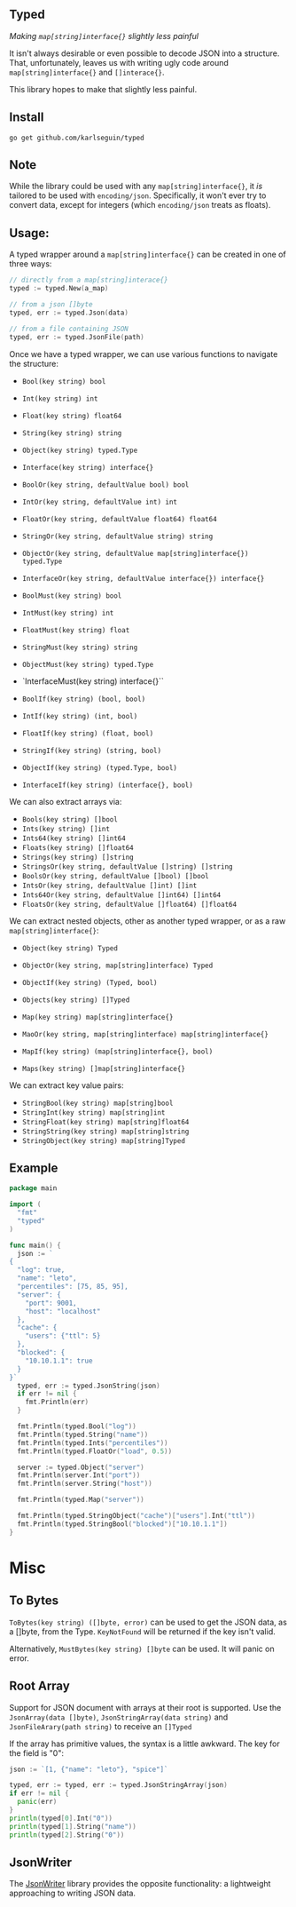 ## Typed

*Making `map[string]interface{}` slightly less painful*

It isn't always desirable or even possible to decode JSON into a structure. That, unfortunately, leaves us with writing ugly code around `map[string]interface{}` and `[]interace{}`.

This library hopes to make that slightly less painful.

## Install

    go get github.com/karlseguin/typed

## Note

While the library could be used with any `map[string]interface{}`, it *is* tailored to be used with `encoding/json`. Specifically, it won't ever try to convert data, except for integers (which `encoding/json` treats as floats).

## Usage:

A typed wrapper around a `map[string]interface{}` can be created in one of three ways:

```go
// directly from a map[string]interace{}
typed := typed.New(a_map)

// from a json []byte
typed, err := typed.Json(data)

// from a file containing JSON
typed, err := typed.JsonFile(path)
```

Once we have a typed wrapper, we can use various functions to navigate the structure:

- `Bool(key string) bool`
- `Int(key string) int`
- `Float(key string) float64`
- `String(key string) string`
- `Object(key string) typed.Type`
- `Interface(key string) interface{}`

- `BoolOr(key string, defaultValue bool) bool`
- `IntOr(key string, defaultValue int) int`
- `FloatOr(key string, defaultValue float64) float64`
- `StringOr(key string, defaultValue string) string`
- `ObjectOr(key string, defaultValue map[string]interface{}) typed.Type`
- `InterfaceOr(key string, defaultValue interface{}) interface{}`

- `BoolMust(key string) bool`
- `IntMust(key string) int`
- `FloatMust(key string) float`
- `StringMust(key string) string`
- `ObjectMust(key string) typed.Type`
- `InterfaceMust(key string) interface{}``

- `BoolIf(key string) (bool, bool)`
- `IntIf(key string) (int, bool)`
- `FloatIf(key string) (float, bool)`
- `StringIf(key string) (string, bool)`
- `ObjectIf(key string) (typed.Type, bool)`
- `InterfaceIf(key string) (interface{}, bool)`

We can also extract arrays via:

- `Bools(key string) []bool`
- `Ints(key string) []int`
- `Ints64(key string) []int64`
- `Floats(key string) []float64`
- `Strings(key string) []string`
- `StringsOr(key string, defaultValue []string) []string`
- `BoolsOr(key string, defaultValue []bool) []bool`
- `IntsOr(key string, defaultValue []int) []int`
- `Ints64Or(key string, defaultValue []int64) []int64`
- `FloatsOr(key string, defaultValue []float64) []float64`

We can extract nested objects, other as another typed wrapper, or as a raw `map[string]interface{}`:

- `Object(key string) Typed`
- `ObjectOr(key string, map[string]interface) Typed`
- `ObjectIf(key string) (Typed, bool)`
- `Objects(key string) []Typed`

- `Map(key string) map[string]interface{}`
- `MaoOr(key string, map[string]interface) map[string]interface{}`
- `MapIf(key string) (map[string]interface{}, bool)`
- `Maps(key string) []map[string]interface{}`

We can extract key value pairs:

- `StringBool(key string) map[string]bool`
- `StringInt(key string) map[string]int`
- `StringFloat(key string) map[string]float64`
- `StringString(key string) map[string]string`
- `StringObject(key string) map[string]Typed`

## Example

```go
package main

import (
  "fmt"
  "typed"
)

func main() {
  json := `
{
  "log": true,
  "name": "leto",
  "percentiles": [75, 85, 95],
  "server": {
    "port": 9001,
    "host": "localhost"
  },
  "cache": {
    "users": {"ttl": 5}
  },
  "blocked": {
    "10.10.1.1": true
  }
}`
  typed, err := typed.JsonString(json)
  if err != nil {
    fmt.Println(err)
  }

  fmt.Println(typed.Bool("log"))
  fmt.Println(typed.String("name"))
  fmt.Println(typed.Ints("percentiles"))
  fmt.Println(typed.FloatOr("load", 0.5))

  server := typed.Object("server")
  fmt.Println(server.Int("port"))
  fmt.Println(server.String("host"))

  fmt.Println(typed.Map("server"))

  fmt.Println(typed.StringObject("cache")["users"].Int("ttl"))
  fmt.Println(typed.StringBool("blocked")["10.10.1.1"])
}
```

# Misc

## To Bytes
`ToBytes(key string) ([]byte, error)` can be used to get the JSON data, as a []byte, from the Type. `KeyNotFound` will be returned if the key isn't valid.

Alternatively, `MustBytes(key string) []byte` can be used. It will panic on error.

## Root Array

Support for JSON document with arrays at their root is supported. Use the `JsonArray(data []byte)`, `JsonStringArray(data string)` and `JsonFileArary(path string)` to receive an `[]Typed`

If the array has primitive values, the syntax is a little awkward. The key for the field is "0":

```go
json := `[1, {"name": "leto"}, "spice"]`

typed, err := typed, err := typed.JsonStringArray(json)
if err != nil {
  panic(err)
}
println(typed[0].Int("0"))
println(typed[1].String("name"))
println(typed[2].String("0"))
```

## JsonWriter

The [JsonWriter](https://github.com/karlseguin/jsonwriter) library provides the opposite functionality: a lightweight approaching to writing JSON data.
